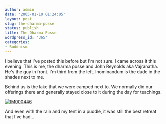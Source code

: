 ```yaml
---
author: admin
date: '2005-01-10 01:24:05'
layout: post
slug: the-dharma-posse
status: publish
title: The Dharma Posse
wordpress_id: '365'
categories:
- Buddhism
---
```


I believe that I've posted this before but I'm not sure. I came across
it this evening. This is me, the dharma posse and John Reynolds aka
Vajranatha. He's the guy in front. I'm third from the left. Inominandum
is the dude in the shades next to me.

Behind us is the lake that we were camped next to. We normally did our
offerings there and generally stayed close to it during the day for
teachings.

[![IM000446](http://farm1.static.flickr.com/19/100305176_5f7338f7ab.jpg)](http://www.flickr.com/photos/albill/100305176/ "IM000446 by albill, on Flickr")

And even with the rain and my tent in a puddle, it was still the best
retreat that I've had...
